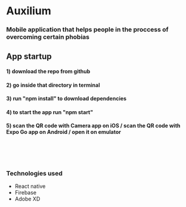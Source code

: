 # Auxilium

### Mobile application that helps people in the proccess of overcoming certain phobias

## App startup

#### 1) download the repo from github 
#### 2) go inside that directory in terminal 
#### 3) run "npm install" to download dependencies 
#### 4) to start the app run "npm start"
#### 5) scan the QR code with Camera app on iOS / scan the QR code with Expo Go app on Android / open it on emulator 


<br />
<br />
<br />

### Technologies used
- React native 
- Firebase
- Adobe XD
